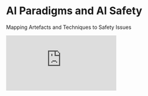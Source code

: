 # AI Paradigms and AI Safety
Mapping Artefacts and Techniques to Safety Issues



![Image description](https://github.com/nandomp/AIParadigmsSafety/blob/master/Plots/mapping-techniques-noSafety_all.pdf)
